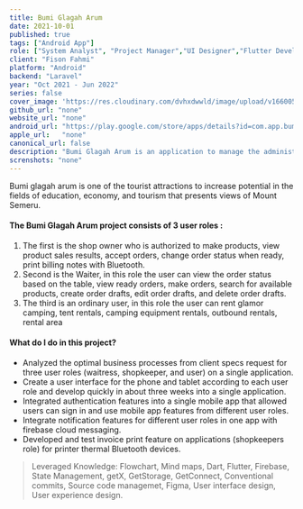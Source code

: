 ```yaml
---
title: Bumi Glagah Arum
date: 2021-10-01
published: true
tags: ["Android App"]
role: ["System Analyst", "Project Manager","UI Designer","Flutter Developer"]
client: "Fison Fahmi"
platform: "Android" 
backend: "Laravel"
year: "Oct 2021 - Jun 2022"
series: false
cover_image: 'https://res.cloudinary.com/dvhxdwwld/image/upload/v1660053070/cover-bumi_ouossh.png'
github_url: "none"
website_url: "none"
android_url: "https://play.google.com/store/apps/details?id=com.app.bumi_glagah_arum"
apple_url:   "none"
canonical_url: false
description: "Bumi Glagah Arum is an application to manage the administration of the Glagah Arum Campground Tour."
screnshots: "none"
---
```

Bumi glagah arum is one of the tourist attractions to increase potential in the fields of education, economy, and tourism that presents views of Mount Semeru.

#### The Bumi Glagah Arum project consists of 3 user roles :
1. The first is the shop owner who is authorized to make products, view product sales results, accept orders, change order status when ready, print billing notes with Bluetooth.
2. Second is the Waiter, in this role the user can view the order status based on the table, view ready orders, make orders, search for available products, create order drafts, edit order drafts, and delete order drafts.
3. The third is an ordinary user, in this role the user can rent glamor camping, tent rentals, camping equipment rentals, outbound rentals, rental area

#### What do I do in this project?
-	Analyzed the optimal business processes from client specs request for three user roles (waitress, shopkeeper, and user) on a single application.
-	Create a user interface for the phone and tablet according to each user role and develop quickly in about three weeks into a single application.
-	Integrated authentication features into a single mobile app that allowed users can sign in and use mobile app features from different user roles.
-	Integrate notification features for different user roles in one app with firebase cloud messaging.
-	Developed and test invoice print feature on applications (shopkeepers role) for printer thermal Bluetooth devices.



> Leveraged Knowledge: Flowchart, Mind maps, Dart, Flutter, Firebase,
> State Management, getX, GetStorage, GetConnect, Conventional commits,
> Source code managemet, Figma, User interface design, User experience
> design.
